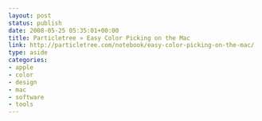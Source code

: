 ```yaml
---
layout: post
status: publish
date: 2008-05-25 05:35:01+00:00
title: Particletree » Easy Color Picking on the Mac
link: http://particletree.com/notebook/easy-color-picking-on-the-mac/
type: aside
categories:
- apple
- color
- design
- mac
- software
- tools
---
```

